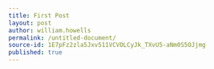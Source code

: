 ```yaml
---
title: First Post
layout: post
author: william.howells
permalink: /untitled-document/
source-id: 1E7pFz2zla5Jxv511VCVOLCyJk_TXvU5-aNm0S5OJjmg
published: true
---
```

